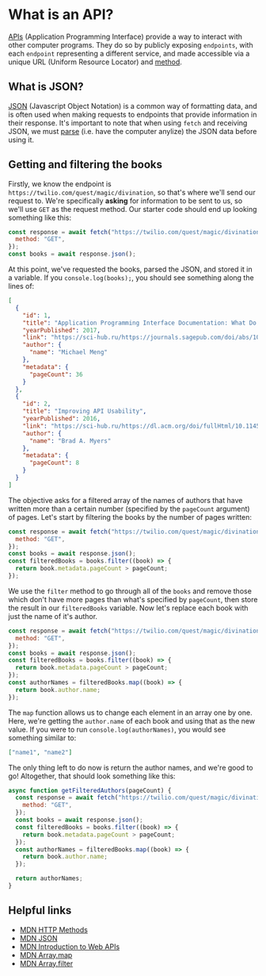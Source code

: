 # What is an API?

[APIs](https://developer.mozilla.org/en-US/docs/Learn/JavaScript/Client-side_web_APIs/Introduction#what_are_apis) (Application Programming Interface) provide a way to interact with other computer programs. They do so by publicly exposing `endpoints`, with each `endpoint` representing a different service, and made accessible via a unique URL (Uniform Resource Locator) and [method](https://developer.mozilla.org/en-US/docs/Web/HTTP/Methods).

## What is JSON?

[JSON](https://developer.mozilla.org/en-US/docs/Web/JavaScript/Reference/Global_Objects/JSON) (Javascript Object Notation) is a common way of formatting data, and is often used when making requests to endpoints that provide information in their response. It's important to note that when using `fetch` and receiving JSON, we must [parse](https://developer.mozilla.org/en-US/docs/Web/JavaScript/Reference/Global_Objects/JSON#static_methods) (i.e. have the computer anylize) the JSON data before using it.

## Getting and filtering the books

Firstly, we know the endpoint is `https://twilio.com/quest/magic/divination`, so that's where we'll send our request to. We're specifically **asking** for information to be sent to us, so we'll use `GET` as the request method. Our starter code should end up looking something like this:

```js
const response = await fetch("https://twilio.com/quest/magic/divination", {
  method: "GET",
});
const books = await response.json();
```

At this point, we've requested the books, parsed the JSON, and stored it in a variable. If you `console.log(books);`, you should see something along the lines of:

```json
[
  {
    "id": 1,
    "title": "Application Programming Interface Documentation: What Do Software Developers Want?",
    "yearPublished": 2017,
    "link": "https://sci-hub.ru/https://journals.sagepub.com/doi/abs/10.1177/0047281617721853",
    "author": {
      "name": "Michael Meng"
    },
    "metadata": {
      "pageCount": 36
    }
  },
  {
    "id": 2,
    "title": "Improving API Usability",
    "yearPublished": 2016,
    "link": "https://sci-hub.ru/https://dl.acm.org/doi/fullHtml/10.1145/2896587",
    "author": {
      "name": "Brad A. Myers"
    },
    "metadata": {
      "pageCount": 8
    }
  }
]
```

The objective asks for a filtered array of the names of authors that have written more than a certain number (specified by the `pageCount` argument) of pages. Let's start by filtering the books by the number of pages written:

```js
const response = await fetch("https://twilio.com/quest/magic/divination", {
  method: "GET",
});
const books = await response.json();
const filteredBooks = books.filter((book) => {
  return book.metadata.pageCount > pageCount;
});
```

We use the `filter` method to go through all of the `books` and remove those which don't have more pages than what's specified by `pageCount`, then store the result in our `filteredBooks` variable. Now let's replace each book with just the name of it's author.

```js
const response = await fetch("https://twilio.com/quest/magic/divination", {
  method: "GET",
});
const books = await response.json();
const filteredBooks = books.filter((book) => {
  return book.metadata.pageCount > pageCount;
});
const authorNames = filteredBooks.map((book) => {
  return book.author.name;
});
```

The `map` function allows us to change each element in an array one by one. Here, we're getting the `author.name` of each book and using that as the new value. If you were to run `console.log(authorNames)`, you would see something similar to:

```json
["name1", "name2"]
```

The only thing left to do now is return the author names, and we're good to go! Altogether, that should look something like this:

```js
async function getFilteredAuthors(pageCount) {
  const response = await fetch("https://twilio.com/quest/magic/divination", {
    method: "GET",
  });
  const books = await response.json();
  const filteredBooks = books.filter((book) => {
    return book.metadata.pageCount > pageCount;
  });
  const authorNames = filteredBooks.map((book) => {
    return book.author.name;
  });

  return authorNames;
}
```

## Helpful links

- [MDN HTTP Methods](https://developer.mozilla.org/en-US/docs/Web/HTTP/Methods)
- [MDN JSON](https://developer.mozilla.org/en-US/docs/Web/JavaScript/Reference/Global_Objects/JSON)
- [MDN Introduction to Web APIs](https://developer.mozilla.org/en-US/docs/Learn/JavaScript/Client-side_web_APIs/Introduction#what_are_apis)
- [MDN Array.map](https://developer.mozilla.org/en-US/docs/Web/JavaScript/Reference/Global_Objects/Array/map)
- [MDN Array.filter](https://developer.mozilla.org/en-US/docs/Web/JavaScript/Reference/Global_Objects/Array/filter)

